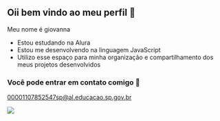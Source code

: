 ## Oii bem vindo ao meu perfil 🍒

Meu nome é giovanna

- Estou estudando na Alura
- Estou me desenvolvendo na linguagem JavaScript
- Utilizo esse espaço para minha organização e compartilhamento dos meus projetos desenvolvidos
### Você pode entrar em contato comigo 📧

00001107852547sp@al.educacao.sp.gov.br

![](https://media0.giphy.com/media/v1.Y2lkPTc5MGI3NjExaWJ2OXFnaXQ2ajhsZjRleGU3aWltaDc2dG1uOTNta3doY3NoNzJiOSZlcD12MV9pbnRlcm5hbF9naWZfYnlfaWQmY3Q9Zw/4uWKuPwogZsGdC7itp/giphy.webp)


